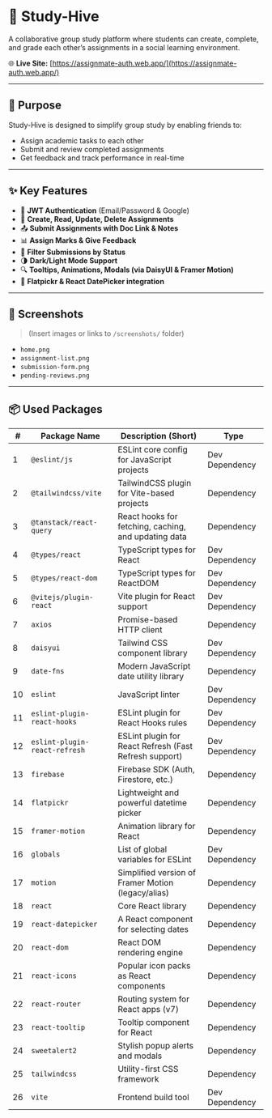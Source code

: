 # 🐝 Study-Hive

A collaborative group study platform where students can create, complete, and grade each other’s assignments in a social learning environment.

🌐 **Live Site:** [https://assignmate-auth.web.app/](https://assignmate-auth.web.app/)

---

## 🚀 Purpose

Study-Hive is designed to simplify group study by enabling friends to:
- Assign academic tasks to each other
- Submit and review completed assignments
- Get feedback and track performance in real-time

---

## ✨ Key Features

- 🔐 **JWT Authentication** (Email/Password & Google)
- 📝 **Create, Read, Update, Delete Assignments**
- 📤 **Submit Assignments with Doc Link & Notes**
- 📊 **Assign Marks & Give Feedback**
- 🎯 **Filter Submissions by Status**
- 🌗 **Dark/Light Mode Support**
- 🔍 **Tooltips, Animations, Modals (via DaisyUI & Framer Motion)**
- 📅 **Flatpickr & React DatePicker integration**

---

## 📸 Screenshots

> (Insert images or links to `/screenshots/` folder)

- `home.png`
- `assignment-list.png`
- `submission-form.png`
- `pending-reviews.png`

---

## 📦 Used Packages

| #  | Package Name                     | Description (Short)                                              | Type            |
|----|----------------------------------|------------------------------------------------------------------|-----------------|
| 1  | `@eslint/js`                     | ESLint core config for JavaScript projects                       | Dev Dependency  |
| 2  | `@tailwindcss/vite`             | TailwindCSS plugin for Vite-based projects                       | Dependency      |
| 3  | `@tanstack/react-query`         | React hooks for fetching, caching, and updating data             | Dependency      |
| 4  | `@types/react`                  | TypeScript types for React                                       | Dev Dependency  |
| 5  | `@types/react-dom`              | TypeScript types for ReactDOM                                    | Dev Dependency  |
| 6  | `@vitejs/plugin-react`          | Vite plugin for React support                                    | Dev Dependency  |
| 7  | `axios`                         | Promise-based HTTP client                                        | Dependency      |
| 8  | `daisyui`                       | Tailwind CSS component library                                   | Dev Dependency  |
| 9  | `date-fns`                      | Modern JavaScript date utility library                           | Dependency      |
| 10 | `eslint`                        | JavaScript linter                                                | Dev Dependency  |
| 11 | `eslint-plugin-react-hooks`     | ESLint plugin for React Hooks rules                              | Dev Dependency  |
| 12 | `eslint-plugin-react-refresh`   | ESLint plugin for React Refresh (Fast Refresh support)           | Dev Dependency  |
| 13 | `firebase`                      | Firebase SDK (Auth, Firestore, etc.)                             | Dependency      |
| 14 | `flatpickr`                     | Lightweight and powerful datetime picker                         | Dependency      |
| 15 | `framer-motion`                 | Animation library for React                                      | Dependency      |
| 16 | `globals`                       | List of global variables for ESLint                              | Dev Dependency  |
| 17 | `motion`                        | Simplified version of Framer Motion (legacy/alias)               | Dependency      |
| 18 | `react`                         | Core React library                                               | Dependency      |
| 19 | `react-datepicker`              | A React component for selecting dates                            | Dependency      |
| 20 | `react-dom`                     | React DOM rendering engine                                       | Dependency      |
| 21 | `react-icons`                   | Popular icon packs as React components                           | Dependency      |
| 22 | `react-router`                  | Routing system for React apps (v7)                               | Dependency      |
| 23 | `react-tooltip`                 | Tooltip component for React                                      | Dependency      |
| 24 | `sweetalert2`                   | Stylish popup alerts and modals                                  | Dependency      |
| 25 | `tailwindcss`                   | Utility-first CSS framework                                      | Dependency      |
| 26 | `vite`                          | Frontend build tool                                              | Dev Dependency  |
